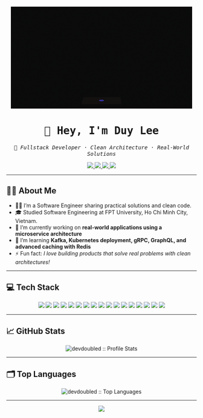 <!-- Banner: Coding vibe -->
<p align="center">
  <img src="https://github.com/devdoubled/devdoubled/blob/main/assets/banner-1.gif" alt="Coding Banner" />
</p>

<h1 align="center" style="font-family: 'Fira Code', monospace;">👋 Hey, I'm Duy Lee</h1>

<p align="center">
  <i style="font-family: 'Fira Code', monospace;">
    🚀 Fullstack Developer · Clean Architecture · Real-World Solutions
  </i>
</p>

<p align="center">
  <a href="https://yourportfolio.com/">
    <img src="https://img.shields.io/badge/Portfolio-000000?style=for-the-badge&logo=About.me&logoColor=white">
  </a>
  <a href="https://www.linkedin.com/in/devdd/">
    <img src="https://img.shields.io/badge/LinkedIn-blue?style=for-the-badge&logo=linkedin&logoColor=white">
  </a>
  <a href="https://www.facebook.com/devdoubled">
    <img src="https://img.shields.io/badge/Facebook-1877F2?style=for-the-badge&logo=facebook&logoColor=white">
  </a>
  <a href="https://www.instagram.com/dev__doubled/">
    <img src="https://img.shields.io/badge/Instagram-E4405F?style=for-the-badge&logo=instagram&logoColor=white">
  </a>
</p>

---

<!-- About Me -->
## 👨‍💻 About Me

- 👨‍💻 I’m a Software Engineer sharing practical solutions and clean code.
- 🎓 Studied Software Engineering at FPT University, Ho Chi Minh City, Vietnam.
- 🔭 I’m currently working on **real-world applications using a microservice architecture**
- 🌱 I’m learning **Kafka, Kubernetes deployment, gRPC, GraphQL, and advanced caching with Redis**
- ⚡ Fun fact: *I love building products that solve real problems with clean architectures!*

---

<!-- Tech Stack -->
## 💻 Tech Stack

<p align="center">
  <!-- Languages -->
  <img src="https://img.shields.io/badge/JavaScript-F7DF1E?style=for-the-badge&logo=javascript&logoColor=black"/>
  <img src="https://img.shields.io/badge/TypeScript-3178C6?style=for-the-badge&logo=typescript&logoColor=white"/>

  <!-- Frontend -->
  <img src="https://img.shields.io/badge/React-61DAFB?style=for-the-badge&logo=react&logoColor=black"/>
  <img src="https://img.shields.io/badge/React%20Native-61DAFB?style=for-the-badge&logo=react&logoColor=black"/>
  <img src="https://img.shields.io/badge/Next.js-000000?style=for-the-badge&logo=nextdotjs&logoColor=white"/>
  <img src="https://img.shields.io/badge/SCSS-CC6699?style=for-the-badge&logo=sass&logoColor=white"/>

  <!-- Backend -->
  <img src="https://img.shields.io/badge/NestJS-E0234E?style=for-the-badge&logo=nestjs&logoColor=white"/>
  <img src="https://img.shields.io/badge/GraphQL-E10098?style=for-the-badge&logo=graphql&logoColor=white"/>
  <img src="https://img.shields.io/badge/gRPC-3776AB?style=for-the-badge&logo=grpc&logoColor=white"/>
  <img src="https://img.shields.io/badge/BullMQ-DD0031?style=for-the-badge&logo=redis&logoColor=white"/>
  <img src="https://img.shields.io/badge/Kafka-231F20?style=for-the-badge&logo=apachekafka&logoColor=white"/>

  <!-- Databases & Caching -->
  <img src="https://img.shields.io/badge/MongoDB-4EA94B?style=for-the-badge&logo=mongodb&logoColor=white"/>
  <img src="https://img.shields.io/badge/PostgreSQL-4169E1?style=for-the-badge&logo=postgresql&logoColor=white"/>
  <img src="https://img.shields.io/badge/Redis-DC382D?style=for-the-badge&logo=redis&logoColor=white"/>

  <!-- DevOps & Infrastructure -->
  <img src="https://img.shields.io/badge/Docker-2496ED?style=for-the-badge&logo=docker&logoColor=white"/>
  <img src="https://img.shields.io/badge/nginx-009639?style=for-the-badge&logo=nginx&logoColor=white"/>
  <img src="https://img.shields.io/badge/Git-F05032?style=for-the-badge&logo=git&logoColor=white"/>
</p>

---

<!-- GitHub Stats -->
## 📈 GitHub Stats

<p align="center"> 
  <img src="https://github-readme-stats.vercel.app/api?username=devdoubled&show_icons=true&theme=tokyonight" alt="devdoubled :: Profile Stats" /> 
</p> 

---

<!-- Top Languages -->
## 🗂️ Top Languages

<p align="center"> 
  <img src="https://github-readme-stats.vercel.app/api/top-langs/?username=devdoubled&langs_count=8&theme=tokyonight&layout=compact" alt="devdoubled :: Top Languages" /> 
</p>

---

<!-- Footer -->
<p align="center">
  <img src="https://capsule-render.vercel.app/api?type=waving&color=gradient&height=120&section=footer"/>
</p>

